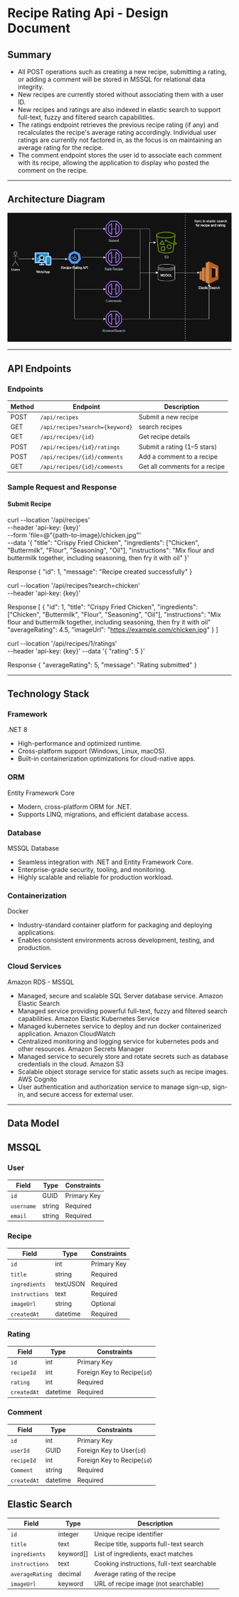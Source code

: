 # Recipe Rating Api - Design Document

## Summary
- All POST operations such as creating a new recipe, submitting a rating, or adding a comment will be stored in MSSQL for relational data integrity.
- New recipes are currently stored without associating them with a user ID.
- New recipes and ratings are also indexed in elastic search to support full-text, fuzzy and filtered search capabilities.
- The ratings endpoint retrieves the previous recipe rating (if any) and recalculates the recipe's average rating accordingly. Individual user ratings are currently not factored in, as the focus is on maintaining an average rating for the recipe.
- The comment endpoint stores the user id to associate each comment with its recipe, allowing the application to display who posted the comment on the recipe.

---

## Architecture Diagram
![App Architecture](assets/architecture-diagram.jpg)

---

## API Endpoints

### Endpoints
| Method | Endpoint                          | Description                             |
|--------|-----------------------------------|-----------------------------------------|
| POST   | `/api/recipes`                    | Submit a new recipe                     |
| GET    | `/api/recipes?search={keyword}`   | search recipes                          |
| GET    | `/api/recipes/{id}`               | Get recipe details                      |
| POST   | `/api/recipes/{id}/ratings`       | Submit a rating (1–5 stars)             |
| POST   | `/api/recipes/{id}/comments`      | Add a comment to a recipe               |
| GET    | `/api/recipes/{id}/comments`      | Get all comments for a recipe           |

### Sample Request and Response
#### Submit Recipe
curl --location '/api/recipes' \
--header 'api-key: {key}' \
--form 'file=@"{path-to-image}/chicken.jpg"' \
--data '{
            "title": "Crispy Fried Chicken",
            "ingredients": ["Chicken", "Buttermilk", "Flour", "Seasoning", "Oil"],
            "instructions": "Mix flour and buttermilk together, including seasoning, then fry it with oil"
        }'

Response
{
  "id": 1,
  "message": "Recipe created successfully"
}

curl --location '/api/recipes?search=chicken' \
--header 'api-key: {key}'

Response
[
  {
    "id": 1,
    "title": "Crispy Fried Chicken",
    "ingredients": ["Chicken", "Buttermilk", "Flour", "Seasoning", "Oil"],
    "instructions": "Mix flour and buttermilk together, including seasoning, then fry it with oil"
    "averageRating": 4.5,
    "imageUrl": "https://example.com/chicken.jpg"
  }
]

curl --location '/api/recipes/1/ratings' \
--header 'api-key: {key}'
--data  '{
            "rating": 5
         }'

Response
{
    "averageRating": 5,
    "message": "Rating submitted"
}

---

## Technology Stack
### Framework
.NET 8
- High-performance and optimized runtime.
- Cross-platform support (Windows, Linux, macOS).
- Built-in containerization optimizations for cloud-native apps.

### ORM
Entity Framework Core
- Modern, cross-platform ORM for .NET.
- Supports LINQ, migrations, and efficient database access.

### Database
MSSQL Database
- Seamless integration with .NET and Entity Framework Core.
- Enterprise-grade security, tooling, and monitoring.
- Highly scalable and reliable for production workload.

### Containerization
Docker
- Industry-standard container platform for packaging and deploying applications.
- Enables consistent environments across development, testing, and production.

### Cloud Services
Amazon RDS - MSSQL
- Managed, secure and scalable SQL Server database service.
Amazon Elastic Search
- Managed service providing powerful full-text, fuzzy and filtered search capabilities.
Amazon Elastic Kubernetes Service
- Managed kubernetes service to deploy and run docker containerized application.
Amazon CloudWatch
- Centralized monitoring and logging service for kubernetes pods and other resources.
Amazon Secrets Manager
- Managed service to securely store and rotate secrets such as database credentials in the cloud.
Amazon S3
- Scalable object storage service for static assets such as recipe images.
AWS Cognito
- User authentication and authorization service to manage sign-up, sign-in, and secure access for external user.

---

## Data Model

## MSSQL
### User
| Field          | Type   | Constraints      |
| -------------- | ------ | ---------------- |
| `id`           | GUID   | Primary Key      |
| `username`     | string | Required         |
| `email`        | string | Required         |

### Recipe
| Field          | Type      | Constraints   |
| -------------- | --------- | --------------|
| `id`           | int       | Primary Key   |
| `title`        | string    | Required      |
| `ingredients`  | text/JSON | Required      |
| `instructions` | text      | Required      |
| `imageUrl`     | string    | Optional      |
| `createdAt`    | datetime  | Required      |

### Rating
| Field       | Type     | Constraints                 |
| ----------- | -------- | --------------------------  |
| `id`        | int      | Primary Key                 |
| `recipeId`  | int      | Foreign Key to Recipe(`id`) |
| `rating`    | int      | Required                    |
| `createdAt` | datetime | Required                    |


### Comment
| Field       | Type     | Constraints                |
| ----------- | -------- | -------------------------- |
| `id`        | int      | Primary Key                |
| `userId`    | GUID     | Foreign Key to User(`id`)  |
| `recipeId`  | int      | Foreign Key to Recipe(`id`)|
| `Comment`   | string   | Required                   |
| `createdAt` | datetime | Required                   |

## Elastic Search
| Field           | Type       | Description                                |
| --------------- | ---------- | ------------------------------------------ |
| `id`            | integer    | Unique recipe identifier                   |
| `title`         | text       | Recipe title, supports full-text search    |
| `ingredients`   | keyword[]  | List of ingredients, exact matches         |
| `instructions`  | text       | Cooking instructions, full-text searchable |
| `averageRating` | decimal    | Average rating of the recipe               |
| `imageUrl`      | keyword    | URL of recipe image (not searchable)       |
